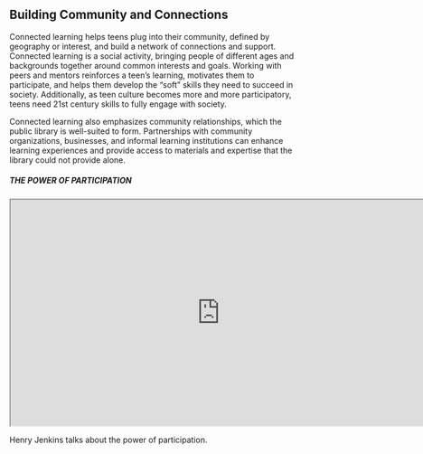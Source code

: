 ## Building Community and Connections

Connected learning helps teens plug into their community, defined by geography or interest, and build a network of connections and support. Connected learning is a social activity, bringing people of different ages and backgrounds together around common interests and goals. Working with peers and mentors reinforces a teen’s learning, motivates them to participate, and helps them develop the “soft” skills they need to succeed in society. Additionally, as teen culture becomes more and more participatory, teens need 21st century skills to fully engage with society.

Connected learning also emphasizes community relationships, which the public library is well-suited to form. Partnerships with community organizations, businesses, and informal learning institutions can enhance learning experiences and provide access to materials and expertise that the library could not provide alone.

<div class="table-format case-study"><span class="title"><h5>THE POWER OF PARTICIPATION</h5></span>
<iframe width="740" height="400" border="none" src="https://www.youtube.com/embed/1gPm-c1wRsQ">
</iframe>
<p>Henry Jenkins talks about the power of participation.</p>
</div>
